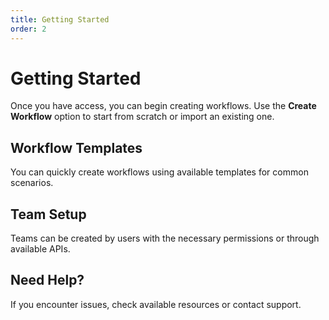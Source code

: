 ```yaml
---
title: Getting Started
order: 2
---
```


# Getting Started

Once you have access, you can begin creating workflows. Use the **Create Workflow** option to start from scratch or import an existing one.

## Workflow Templates

You can quickly create workflows using available templates for common scenarios.

## Team Setup

Teams can be created by users with the necessary permissions or through available APIs.

## Need Help?

If you encounter issues, check available resources or contact support.

